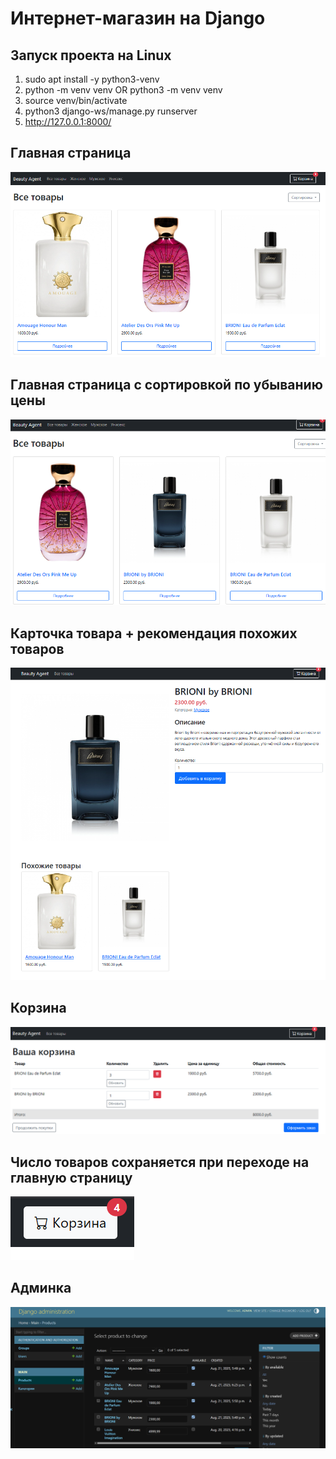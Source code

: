 # Интернет-магазин на Django

## Запуск проекта на Linux
1. sudo apt install -y python3-venv 
2. python -m venv venv  OR  python3 -m venv venv
3. source venv/bin/activate
4. python3 django-ws/manage.py runserver
5. http://127.0.0.1:8000/


## Главная страница

![screenshot](readme-images/1.png)

## Главная страница с сортировкой по убыванию цены

![screenshot](readme-images/2.png)

## Карточка товара + рекомендация похожих товаров

![screenshot](readme-images/3.png)

## Корзина 

![screenshot](readme-images/4.png)

## Число товаров сохраняется при переходе на главную страницу

![screenshot](readme-images/5.png)

## Админка

![screenshot](readme-images/6.png)
